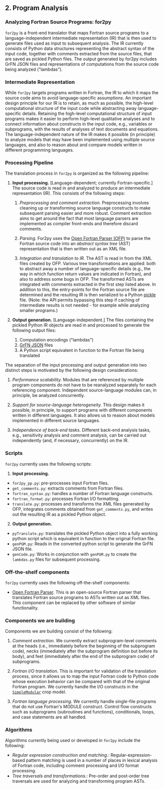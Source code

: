 ## 2. Program Analysis

### Analyzing Fortran Source Programs: for2py

`for2py` is a front-end translator that maps Fortran source programs to a
language-independent intermediate representation (IR) that is  then used
to generate files used as input to subsequent analysis. The IR currently
consists of Python data structures representing the abstract syntax of
the input code, together with comments extracted from the source files,
that are saved as pickled Python files.  The output generated by for2py
includes GrFN JSON files and representations of computations from the
source code being analyzed ("lambdas").

### Intermediate Representation

While `for2py` targets programs written in Fortran, the IR to which it
maps the source code aims to avoid language-specific assumptions. An
important design principle for our IR is to retain, as much as possible,
the high-level computational structure of the input code while
abstracting away language-specific details. Retaining the high-level
computational structure of input programs makes it easier to perform
high-level qualitative analyses and to connect information about
constructs in the input code, e.g., variables or subprograms, with the
results of analyses of text documents  and equations.  The
language-independent nature of the IR makes it possible (in principle)
to analyze models that may have been implemented using multiple source
languages, and also to reason about and compare models written in
different programming languages.

### Processing Pipeline

The translation process in `for2py` is organized as the following
pipeline:

1. **Input processing.**  [Language-dependent; currently
   Fortran-specific.] The source code is read in and analyzed to produce
   an intermediate representation (IR).  This consists of the following
   steps:

   1. *Preprocessing and comment extraction.*  Preprocessing involves
      cleaning up or transforming source language constructs to make
      subsequent parsing easier and more robust.  Comment extraction
      aims to get around the fact that most language parsers are
      implemented as compiler front-ends and therefore discard comments.

   2. *Parsing.*  For2py uses the [Open Fortran Parser
      (OFP)](https://github.com/OpenFortranProject/open-fortran-parser)
      to parse the Fortran source code into an *abstract syntax tree*
      (AST) representation that is then written out as an XML file.

   3. *Integration and translation to IR.*  The AST is read in from the
      XML files created by OFP.  Various tree transformations are
      applied: both to abstract away a number of language-specific
      details (e.g., the way in which function return values are
      indicated in Fortran), and also to address some bugs in OFP. The
      transformed ASTs are integrated with comments extracted in the
      first step listed above. In addition to this, the entry-points for
      the Fortran source file are determined and the resulting IR is
      then serialized to a Python
      [pickle](https://docs.python.org/3/library/pickle.html) file.
      (Note: the API permits bypassing this step if caching of
      intermediate results is not needed - for example while analyzing
      smaller programs.)

2. **Output generation.**  [Language-independent.]  The files containing
   the pickled Python IR objects are read in and processed to generate
   the following output files:

    1. Computation encodings ("lambdas")
    2. [GrFN JSON](GrFN_specification_v0.1) files
    3. A Python script equivalent in function to the Fortran file being
       translated
	
The separation of the input processing and output generation into two
distinct steps is motivated by the following design considerations:

1. *Performance scalability.*  Modules that are referenced by multiple
   program components do not have to be reanalyzed separately for each
   referencing component.  Independent source-language modules can, in
   principle, be analyzed concurrently.

2. *Support for source-language heterogeneity.*  This design makes it
   possible, in principle, to support programs with different components
   written in different languages.  It also allows us to reason about
   models implemented in different source languages.

3. *Independence of back-end tasks.*  Different back-end analysis tasks,
   e.g., sensitivity analysis and comment analysis, can be carried out
   independently (and, if necessary, concurrently) on the IR.


### Scripts 

`for2py` currently uses the following scripts:

1. **Input processing.**
* `for2py_pp.py`: pre-processes input Fortran files.
* `get_comments.py`: extracts comments from Fortran files.
* `fortran_syntax.py`: handles a number of Fortran language constructs.
* `fortran_format.py`: processes Fortran I/O formatting.
* `translate.py`: processes and transforms the XML files generated by
  OFP, integrates comments obtained from `get_comments.py`, and writes
  out the resulting IR as a pickled Python object.

2. **Output generation.** 
* `pyTranslate.py`: translates the pickled Python object into a fully
   working python script which is equivalent in function to the original
   Fortran file.
* `genPGM.py`: Reads in the converted python script to generate the GrFN JSON file. 
* `genCode.py`: Works in conjunction with `genPGM.py` to create the `lambdas.py` files for subsequent processing.

### Off-the-shelf components

`for2py` currently uses the following off-the-shelf components:

* [Open Fortran Parser](https://github.com/OpenFortranProject/open-fortran-parser).
  This is an open-source Fortran parser that translates Fortran source
  programs to ASTs written out as XML files.  This component can be
  replaced by other software of similar functionality.


### Components we are building

Components we are building consist of the following:

1. *Comment extraction.*  We currently extract subprogram-level comments
   at the heads (i.e., immediately before the beginning of the
   subprogram code), necks (immediately after the subprogram definition
   but before its body), and feet (immediately after the end of the
   subprogram code) of subprograms.

2. *Fortran I/O translation.*  This is important for validation of the
   translation process, since it allows us to map the input Fortran code
   to Python code whose execution behavior can be compared with that of
   the original Fortran program.  We currently handle the I/O constructs
   in the
   [`SimpleModular`](https://github.com/ml4ai/delphi/tree/master/delphi/program_analysis/autoTranslate/tests/test_data/joshua_toy_examples) crop model.

3. *Fortran language processing.*  We currently handle single-file
   programs that do not use Fortran's MODULE construct.  Control flow
   constructs such as subprograms (subroutines and functions),
   conditionals, loops, and case statements are all handled.


### Algorithms 

Algorithms currently being used or developed in `for2py` include the
following:

* *Regular expression construction and matching.*:
  Regular-expression-based pattern matching is used in a number of
  places in lexical analysis of Fortran code, including comment
  processing and I/O format processing.
* *Tree traversals and transformations.*: Pre-order and post-order tree
  traversals are used for analyzing and transforming program ASTs.
